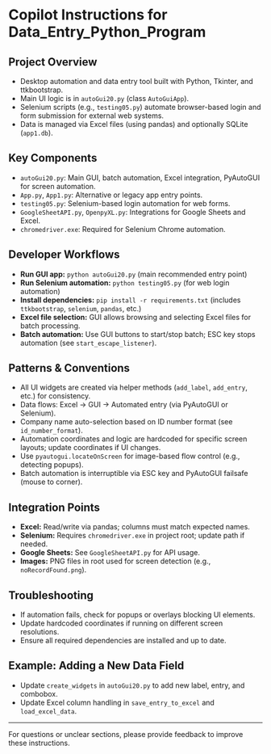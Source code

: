 # Copilot Instructions for Data_Entry_Python_Program

## Project Overview
- Desktop automation and data entry tool built with Python, Tkinter, and ttkbootstrap.
- Main UI logic is in `autoGui20.py` (class `AutoGuiApp`).
- Selenium scripts (e.g., `testing05.py`) automate browser-based login and form submission for external web systems.
- Data is managed via Excel files (using pandas) and optionally SQLite (`app1.db`).

## Key Components
- `autoGui20.py`: Main GUI, batch automation, Excel integration, PyAutoGUI for screen automation.
- `App.py`, `App1.py`: Alternative or legacy app entry points.
- `testing05.py`: Selenium-based login automation for web forms.
- `GoogleSheetAPI.py`, `OpenpyXL.py`: Integrations for Google Sheets and Excel.
- `chromedriver.exe`: Required for Selenium Chrome automation.

## Developer Workflows
- **Run GUI app:** `python autoGui20.py` (main recommended entry point)
- **Run Selenium automation:** `python testing05.py` (for web login automation)
- **Install dependencies:** `pip install -r requirements.txt` (includes `ttkbootstrap`, `selenium`, `pandas`, etc.)
- **Excel file selection:** GUI allows browsing and selecting Excel files for batch processing.
- **Batch automation:** Use GUI buttons to start/stop batch; ESC key stops automation (see `start_escape_listener`).

## Patterns & Conventions
- All UI widgets are created via helper methods (`add_label`, `add_entry`, etc.) for consistency.
- Data flows: Excel → GUI → Automated entry (via PyAutoGUI or Selenium).
- Company name auto-selection based on ID number format (see `id_number_format`).
- Automation coordinates and logic are hardcoded for specific screen layouts; update coordinates if UI changes.
- Use `pyautogui.locateOnScreen` for image-based flow control (e.g., detecting popups).
- Batch automation is interruptible via ESC key and PyAutoGUI failsafe (mouse to corner).

## Integration Points
- **Excel:** Read/write via pandas; columns must match expected names.
- **Selenium:** Requires `chromedriver.exe` in project root; update path if needed.
- **Google Sheets:** See `GoogleSheetAPI.py` for API usage.
- **Images:** PNG files in root used for screen detection (e.g., `noRecordFound.png`).

## Troubleshooting
- If automation fails, check for popups or overlays blocking UI elements.
- Update hardcoded coordinates if running on different screen resolutions.
- Ensure all required dependencies are installed and up to date.

## Example: Adding a New Data Field
- Update `create_widgets` in `autoGui20.py` to add new label, entry, and combobox.
- Update Excel column handling in `save_entry_to_excel` and `load_excel_data`.

---

For questions or unclear sections, please provide feedback to improve these instructions.
